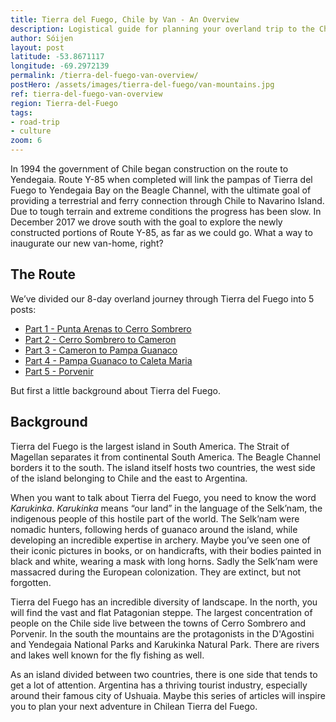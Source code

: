 ```yaml
---
title: Tierra del Fuego, Chile by Van - An Overview
description: Logistical guide for planning your overland trip to the Chilean side of Tierra del Fuego.
author: Sóijen
layout: post
latitude: -53.8671117
longitude: -69.2972139
permalink: /tierra-del-fuego-van-overview/
postHero: /assets/images/tierra-del-fuego/van-mountains.jpg
ref: tierra-del-fuego-van-overview
region: Tierra-del-Fuego
tags:
- road-trip
- culture
zoom: 6
---
```

In 1994 the government of Chile began construction on the route to Yendegaia. Route Y-85 when completed will link the pampas of Tierra del Fuego to Yendegaia Bay on the Beagle Channel, with the ultimate goal of providing a terrestrial and ferry connection through Chile to Navarino Island. Due to tough terrain and extreme conditions the progress has been slow. In December 2017 we drove south with the goal to explore the newly constructed portions of Route Y-85, as far as we could go. What a way to inaugurate our new van-home, right?

<h2>The Route</h2>

We’ve divided our 8-day overland journey through Tierra del Fuego into 5 posts:
<ul class="post-stats bullets">
  <li><a href="/TDF-part-1-punta-arenas-cerro-sombrero/">Part 1 - Punta Arenas to Cerro Sombrero</a></li>
  <li><a href="/TDF-part-2-cerro-sombrero-cameron/">Part 2 - Cerro Sombrero to Cameron</a></li>
  <li><a href="/TDF-part-3-cameron-pampa-guanaco/">Part 3 - Cameron to Pampa Guanaco</a></li>
  <li><a href="/TDF-part-4-pampa-guanaco-caleta-maria/">Part 4 - Pampa Guanaco to Caleta Maria</a></li>
  <li><a href="/TDF-part-5-porvenir/">Part 5 - Porvenir</a></li>
</ul>

But first a little background about Tierra del Fuego.

<h2>Background</h2>

Tierra del Fuego is the largest island in South America. The Strait of Magellan separates it from continental South America. The Beagle Channel borders it to the south. The island itself hosts two countries, the west side of the island belonging to Chile and the east to Argentina.

When you want to talk about Tierra del Fuego, you need to know the word <em>Karukinka</em>. <em>Karukinka</em> means “our land” in the language of the Selk’nam, the indigenous people of this hostile part of the world. The Selk’nam were nomadic hunters, following herds of guanaco around the island, while developing an incredible expertise in archery. Maybe you’ve seen one of their iconic pictures in books, or on handicrafts, with their bodies painted in black and white, wearing a mask with long horns. Sadly the Selk’nam were massacred during the European colonization. They are extinct, but not forgotten.

Tierra del Fuego has an incredible diversity of landscape. In the north, you will find the vast and flat Patagonian steppe. The largest concentration of people on the Chile side live between the towns of Cerro Sombrero and Porvenir. In the south the mountains are the protagonists in the D'Agostini and Yendegaia National Parks and Karukinka Natural Park. There are rivers and lakes well known for the fly fishing as well.

As an island divided between two countries, there is one side that tends to get a lot of attention. Argentina has a thriving tourist industry, especially around their famous city of Ushuaia. Maybe this series of articles will inspire you to plan your next adventure in Chilean Tierra del Fuego.
